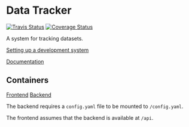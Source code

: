 # Data Tracker
[![Travis Status][travis-badge]][travis-link]
[![Coverage Status][codecov-badge]][codecov-link]

A system for tracking datasets.

[Setting up a development system](https://scilifelabdatacentre.github.io/Data-Tracker/development.quick_environment.html)

[Documentation](https://scilifelabdatacentre.github.io/Data-Tracker/)


## Containers
[Frontend](https://hub.docker.com/repository/docker/scilifelabdatacentre/data-tracker-frontend)
[Backend](https://hub.docker.com/repository/docker/scilifelabdatacentre/data-tracker-backend)

The backend requires a `config.yaml` file to be mounted to `/config.yaml`.

The frontend assumes that the backend is available at `/api`.



[travis-badge]: https://api.travis-ci.com/ScilifelabDataCentre/Data-Tracker.svg?branch=develop
[travis-link]: https://travis-ci.com/ScilifelabDataCentre/Data-Tracker

[codecov-badge]: https://codecov.io/gh/ScilifelabDataCentre/Data-Tracker/branch/develop/graph/badge.svg
[codecov-link]: https://codecov.io/gh/ScilifelabDataCentre/Data-Tracker
